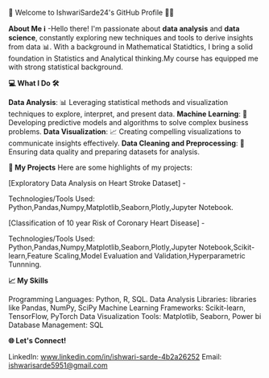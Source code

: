 👋 Welcome to IshwariSarde24's GitHub Profile 👨‍💻

**About Me ℹ️**
-Hello there! I'm passionate about **data analysis** and **data science**, constantly exploring new techniques and tools to derive insights from data 📊.
With a background in Mathematical Statidtics, I bring a solid foundation in Statistics and Analytical thinking.My course has equipped me with strong statistical background.

**💻 What I Do 🛠️**


**Data Analysis**: 📊 Leveraging statistical methods and visualization techniques to explore, interpret, and present data.
**Machine Learning**: 🤖 Developing predictive models and algorithms to solve complex business problems.
**Data Visualization**: 📈 Creating compelling visualizations to communicate insights effectively.
**Data Cleaning and Preprocessing**: 🧹 Ensuring data quality and preparing datasets for analysis.

**🚀 My Projects**
Here are some highlights of my projects:

[Exploratory Data Analysis on Heart Stroke Dataset] - 

Technologies/Tools Used: Python,Pandas,Numpy,Matplotlib,Seaborn,Plotly,Jupyter Notebook.

[Classification of 10 year Risk of Coronary Heart Disease] - 

Technologies/Tools Used: Python,Pandas,Numpy,Matplotlib,Seaborn,Plotly,Jupyter Notebook,Scikit-learn,Feature Scaling,Model Evaluation and Validation,Hyperparametric Tunnning.

**📈 My Skills**


Programming Languages: Python, R, SQL.
Data Analysis Libraries: libraries like Pandas, NumPy, SciPy
Machine Learning Frameworks:  Scikit-learn, TensorFlow, PyTorch
Data Visualization Tools:  Matplotlib, Seaborn, Power bi
Database Management:  SQL

**🌐 Let's Connect!**

LinkedIn: www.linkedin.com/in/ishwari-sarde-4b2a26252
Email: ishwarisarde5951@gmail.com






